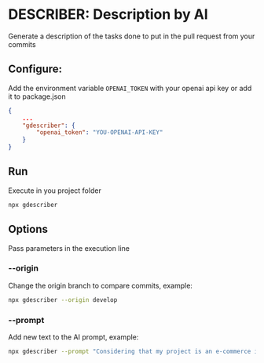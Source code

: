 # DESCRIBER: Description by AI
Generate a description of the tasks done to put in the pull request from your commits

## Configure:
Add the environment variable `OPENAI_TOKEN` with your openai api key or add it to package.json
```json
{
    ...
    "gdescriber": {
        "openai_token": "YOU-OPENAI-API-KEY"
    }
}
```

## Run
Execute in you project folder
```bash
npx gdescriber
```

## Options
Pass parameters in the execution line

### --origin
Change the origin branch to compare commits, example:
```bash
npx gdescriber --origin develop
```
### --prompt
Add new text to the AI ​​prompt, example:
```bash
npx gdescriber --prompt "Considering that my project is an e-commerce in NextJS"
```